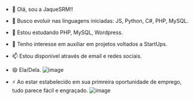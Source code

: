 - 👋 Olá, sou a JaqueSRM!!
  
- 👀 Busco evoluir nas linguagens iniciadas: JS, Python, C#, PHP, MySQL.
  
- 🌱 Estou estudando PHP, MySQL, Wordpress.
  
- 💞️ Tenho interesse em auxíliar em projetos voltados a StartUps.
  
- 📫 Estou disponível através de email e redes sociais.
  
- 😄 Ela/Dela. ![image](https://github.com/JaqueSRM10/JaqueSRM10/assets/171282582/40755f00-d7a3-4f9c-80a3-88e79b6ef713)

- ⚡ Ao estar estabelecido em sua primreira oportunidade de emprego, tudo parece fácil e engraçado. ![image](https://github.com/JaqueSRM10/JaqueSRM10/assets/171282582/870e1267-9806-4058-b7e5-eff37659d9fb)


<!---
![image](https://github.com/JaqueSRM10/JaqueSRM10/assets/171282582/c1365dfe-3a98-4d2d-8e4b-06464a91d241) Este é meu repositório , estou muito animada para trazer muitas novidades, compartilhar conhecimenetos e aprender muito com vcs!!!

 ![image](https://github.com/JaqueSRM10/JaqueSRM10/assets/171282582/cca5708d-b5c3-4a15-b578-7e70ac0b6d27) This is my repository, I'm very excited to bring lots of news, share knowledge and learn a lot from you!!!

![image](https://github.com/JaqueSRM10/JaqueSRM10/assets/171282582/61428051-20a7-470b-ad42-26d2fdd17640) Dies ist mein Repository. Ich freue mich sehr, viele Neuigkeiten zu bringen, Wissen zu teilen und viel von Ihnen zu lernen!!!

![image](https://github.com/JaqueSRM10/JaqueSRM10/assets/171282582/2d3858c8-3cda-4393-9672-816f0dd8342d) Ceci est mon référentiel, je suis très excité d'apporter beaucoup de nouvelles, de partager des connaissances et d'apprendre beaucoup de vous !!!
--->
